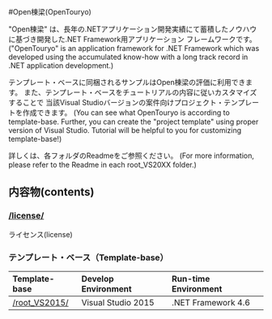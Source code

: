 ﻿#Open棟梁(OpenTouryo)

"Open棟梁" は、長年の.NETアプリケーション開発実績にて蓄積したノウハウに基づき開発した.NET Framework用アプリケーション フレームワークです。
("OpenTouryo" is an application framework for .NET Framework which was developed using the accumulated know-how with a long track record in .NET application development.)

テンプレート・ベースに同梱されるサンプルはOpen棟梁の評価に利用できます。
また、テンプレート・ベースをチュートリアルの内容に従いカスタマイズすることで
当該Visual Studioバージョンの案件向けプロジェクト・テンプレートを作成できます。 
(You can see what OpenTouryo is according to template-base.
Further, you can create the "project template" using proper version of Visual Studio.
Tutorial will be helpful to you for customizing template-base!)

詳しくは、各フォルダのReadmeをご参照ください。
(For more information, please refer to the Readme in each root_VS20XX folder.)

## 内容物(contents)

### [/license/](https://github.com/OpenTouryoProject/OpenTouryoTemplates/tree/master/license)
ライセンス(license)

### テンプレート・ベース（Template-base）

|Template-base|Develop Environment|Run-time Environment|
|:-----|:------------------|:-------------------|
|[/root_VS2015/](https://github.com/OpenTouryoProject/OpenTouryoTemplates/tree/master/root_VS2015)|Visual Studio 2015|.NET Framework 4.6|
